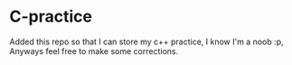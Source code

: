 # C-practice

Added this repo so that I can store my c++ practice, I know I'm a noob :p,
Anyways feel free to make some corrections.
